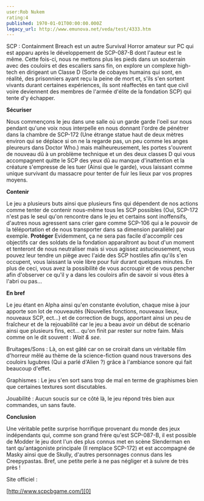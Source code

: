 ```yaml
---
user:Rob Nukem
rating:4
published: 1970-01-01T00:00:00.000Z
legacy_url: http://www.emunova.net/veda/test/4333.htm
---
```

SCP : Containment Breach est un autre Survival Horror amateur sur PC qui est apparu après le développement de SCP-087-B dont l'auteur est le même. Cette fois-ci, nous ne mettons plus les pieds dans un souterrain avec des couloirs et des escaliers sans fin, on explore un complexe high-tech en dirigeant un Classe D (Sorte de cobayes humains qui sont, en réalité, des prisonniers ayant reçu la peine de mort et, s'ils s'en sortent vivants durant certaines expériences, ils sont réaffectés en tant que civil voire deviennent des membres de l'armée d'élite de la fondation SCP) qui tente d'y échapper.  

   

**Sécuriser**  

Nous commençons le jeu dans une salle où un garde garde l'oeil sur nous pendant qu'une voix nous interpelle en nous donnant l'ordre de pénétrer dans la chambre de SCP-172 (Une étrange statue haut de deux mètres environ qui se déplace si on ne la regarde pas, un peu comme les anges pleureurs dans Doctor Who.) mais malheureusement, les portes s'ouvrent de nouveau dû à un problème technique et un des deux classes D qui vous accompagnent quitte le SCP des yeux dû au manque d'inattention et la créature s'empresse de les tuer (Ainsi que le garde), vous laissant comme unique survivant du massacre pour tenter de fuir les lieux par vos propres moyens.  

   

**Contenir**  

Le jeu a plusieurs buts ainsi que plusieurs fins qui dépendent de nos actions comme tenter de contenir nous-même tous les SCP possibles (Oui, SCP-172 n'est pas le seul qu'on rencontre dans le jeu et certains sont inoffensifs, d'autres nous agressent sans crier gare comme SCP-106 qui a le pouvoir de la téléportation et de nous transporter dans sa dimension parallèle) par exemple. **Protéger** Evidemment, ça ne sera pas facile d'accomplir ces objectifs car des soldats de la fondation apparaîtront au bout d'un moment et tenteront de nous neutraliser mais si vous agissez astucieusement, vous pouvez leur tendre un piège avec l'aide des SCP hostiles afin qu'ils s'en occupent, vous laissant la voie libre pour fuir durant quelques minutes. En plus de ceci, vous avez la possibilité de vous accroupir et de vous pencher afin d'observer ce qu'il y a dans les couloirs afin de savoir si vous êtes à l'abri ou pas...  

   

**En bref**  

Le jeu étant en Alpha ainsi qu'en constante évolution, chaque mise à jour apporte son lot de nouveautés (Nouvelles fonctions, nouveaux lieux, nouveaux SCP, ect...) et de correction de bugs, apportant ainsi un peu de fraîcheur et de la rejouabilité car le jeu a beau avoir un début de scénario ainsi que plusieurs fins, ect... qu'on finit par rester sur notre faim. Mais comme on le dit souvent : _Wait & see._  

   

Bruitages/Sons : Là, on est gâté car on se croirait dans un véritable film d'horreur mêlé au thème de la science-fiction quand nous traversons des couloirs lugubres (Qui a parlé d'Alien ?) grâce à l'ambiance sonore qui fait beaucoup d'effet.  

   

Graphismes : Le jeu s'en sort sans trop de mal en terme de graphismes bien que certaines textures sont discutables.  

   

Jouabilité : Aucun soucis sur ce côté là, le jeu répond très bien aux commandes, un sans faute.  

   

**Conclusion**  

Une véritable petite surprise horrifique provenant du monde des jeux indépendants qui, comme son grand frère qu'est SCP-087-B, il est possible de Modder le jeu dont l'un des plus connus met en scène Slenderman en tant qu'antagoniste principale (Il remplace SCP-172) et est accompagné de Masky ainsi que de Skully, d'autres personnages connus dans les Creepypastas. Bref, une petite perle à ne pas négliger et à suivre de très près !  

   

Site officiel :  

[http://www.scpcbgame.com/][0]

[0]: http://www.scpcbgame.com/ "http://www.scpcbgame.com/"
